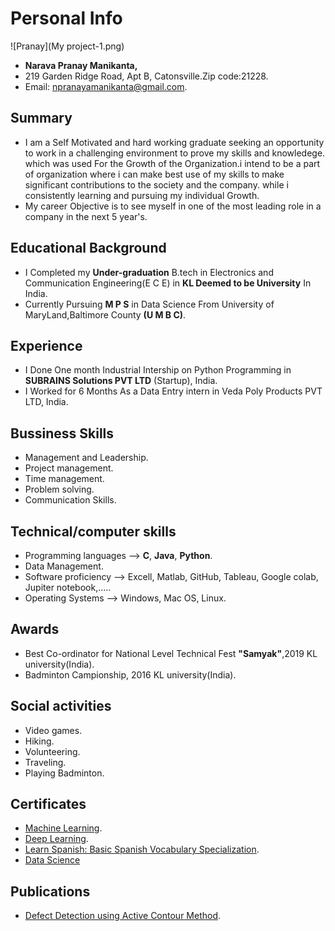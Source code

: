 # Personal Info #
![Pranay](My project-1.png)
- **Narava Pranay Manikanta,**
- 219 Garden Ridge Road, Apt B, Catonsville.Zip code:21228.
- Email: npranayamanikanta@gmail.com.

## Summary ##
- I am a Self Motivated and hard working graduate seeking an opportunity to work in a challenging environment to prove my skills and knowledege. which was used For the Growth of the Organization.i intend to be a part of organization where i can make best use of my skills to make significant contributions to the society and the company. while i consistently learning and pursuing my individual Growth.
- My career Objective is to see myself in one of the most leading role in a company in the next 5 year's.


## Educational Background ##
- I Completed my **Under-graduation** B.tech in Electronics and Communication Engineering(E C E) in **KL Deemed to be University** In India.
- Currently Pursuing **M P S** in Data Science From University of MaryLand,Baltimore County **(U M B C)**.

## Experience ##
- I Done One month Industrial Intership on Python Programming in **SUBRAINS Solutions PVT LTD** (Startup), India.
- I Worked for 6 Months As a Data Entry intern in Veda Poly Products PVT LTD, India.

## Bussiness Skills ##
- Management and Leadership.
- Project management.
- Time management.
- Problem solving.
- Communication Skills.

## Technical/computer skills ##
- Programming languages --> **C**, **Java**, **Python**.
- Data Management.
- Software proficiency --> Excell, Matlab, GitHub, Tableau, Google colab, Jupiter notebook,.....
- Operating Systems --> Windows, Mac OS, Linux.

## Awards ##
- Best Co-ordinator for National Level Technical Fest **"Samyak"**,2019 KL university(India).
- Badminton Campionship, 2016 KL university(India). 

## Social activities ##
- Video games.
- Hiking.
- Volunteering.
- Traveling.
- Playing Badminton.

## Certificates ##
- [Machine Learning](https://coursera.org/share/6004b54663480e2953aa5841f9c26cf3).
- [Deep Learning](https://coursera.org/share/eef1316a10ebe3590db22e1b652c80df).
- [Learn Spanish: Basic Spanish Vocabulary Specialization](https://coursera.org/share/fbe78a7a29aebbe0805e60146f0a423c).
- [Data Science](https://trainings.internshala.com/s/v/237938/d55b7788)


## Publications ##
- [Defect Detection using Active Contour Method](https://www.ijrte.org/wp-content/uploads/papers/v8i4/D4509118419.pdf).
